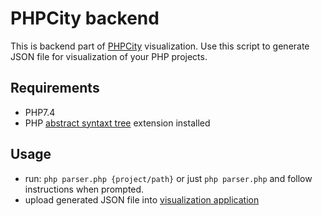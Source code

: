 # PHPCity backend
This is backend part of [PHPCity](https://github.com/tgdice/PHPCity) visualization. Use this script to generate JSON file for visualization of your PHP projects.

## Requirements
- PHP7.4
- PHP [abstract syntaxt tree](https://github.com/nikic/php-ast/tree/v1.1.0) extension installed

## Usage
- run: `php parser.php {project/path}` or just `php parser.php` and follow instructions when prompted.
- upload generated JSON file into [visualization application](https://adrianhuna.github.io/PHPCity)
